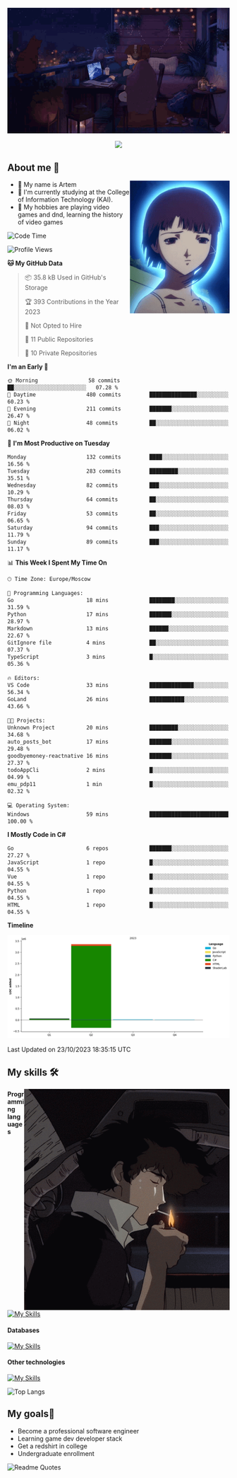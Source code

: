 <div align="center">
  <p>
    <img src="assets/lo-fi.gif">
  </p>
  <p>
    <img src="https://readme-typing-svg.herokuapp.com?color=%2336BCF7&lines=Welcome-to-my-profile&center=true&width=380&height=50&duration=4000&pause=1000">
  </p>
</div>

<div>
  <h2>About me 🚀</h2>
   <div align="center">
    <img src="assets/lain2.gif" align="right" height="300px">
  </div>
  <ul>
    <li>👨 My name is Artem</li>
    <li>🌱 I'm currently studying at the College of Information Technology (KAI).</li>
    <li>👾 My hobbies are playing video games and dnd, learning the history of video games </li>
  </ul>
</div>


<!--START_SECTION:waka-->
![Code Time](http://img.shields.io/badge/Code%20Time-21%20hrs%2019%20mins-blue)

![Profile Views](http://img.shields.io/badge/Profile%20Views-0-blue)

**🐱 My GitHub Data** 

> 📦 35.8 kB Used in GitHub's Storage 
 > 
> 🏆 393 Contributions in the Year 2023
 > 
> 🚫 Not Opted to Hire
 > 
> 📜 11 Public Repositories 
 > 
> 🔑 10 Private Repositories 
 > 
**I'm an Early 🐤** 

```text
🌞 Morning                58 commits          ██░░░░░░░░░░░░░░░░░░░░░░░   07.28 % 
🌆 Daytime                480 commits         ███████████████░░░░░░░░░░   60.23 % 
🌃 Evening                211 commits         ███████░░░░░░░░░░░░░░░░░░   26.47 % 
🌙 Night                  48 commits          ██░░░░░░░░░░░░░░░░░░░░░░░   06.02 % 
```
📅 **I'm Most Productive on Tuesday** 

```text
Monday                   132 commits         ████░░░░░░░░░░░░░░░░░░░░░   16.56 % 
Tuesday                  283 commits         █████████░░░░░░░░░░░░░░░░   35.51 % 
Wednesday                82 commits          ███░░░░░░░░░░░░░░░░░░░░░░   10.29 % 
Thursday                 64 commits          ██░░░░░░░░░░░░░░░░░░░░░░░   08.03 % 
Friday                   53 commits          ██░░░░░░░░░░░░░░░░░░░░░░░   06.65 % 
Saturday                 94 commits          ███░░░░░░░░░░░░░░░░░░░░░░   11.79 % 
Sunday                   89 commits          ███░░░░░░░░░░░░░░░░░░░░░░   11.17 % 
```


📊 **This Week I Spent My Time On** 

```text
🕑︎ Time Zone: Europe/Moscow

💬 Programming Languages: 
Go                       18 mins             ████████░░░░░░░░░░░░░░░░░   31.59 % 
Python                   17 mins             ███████░░░░░░░░░░░░░░░░░░   28.97 % 
Markdown                 13 mins             ██████░░░░░░░░░░░░░░░░░░░   22.67 % 
GitIgnore file           4 mins              ██░░░░░░░░░░░░░░░░░░░░░░░   07.37 % 
TypeScript               3 mins              █░░░░░░░░░░░░░░░░░░░░░░░░   05.36 % 

🔥 Editors: 
VS Code                  33 mins             ██████████████░░░░░░░░░░░   56.34 % 
GoLand                   26 mins             ███████████░░░░░░░░░░░░░░   43.66 % 

🐱‍💻 Projects: 
Unknown Project          20 mins             █████████░░░░░░░░░░░░░░░░   34.68 % 
auto_posts_bot           17 mins             ███████░░░░░░░░░░░░░░░░░░   29.48 % 
goodbyemoney-reactnative 16 mins             ███████░░░░░░░░░░░░░░░░░░   27.37 % 
todoAppCli               2 mins              █░░░░░░░░░░░░░░░░░░░░░░░░   04.99 % 
emu_pdp11                1 min               █░░░░░░░░░░░░░░░░░░░░░░░░   02.32 % 

💻 Operating System: 
Windows                  59 mins             █████████████████████████   100.00 % 
```

**I Mostly Code in C#** 

```text
Go                       6 repos             ███████░░░░░░░░░░░░░░░░░░   27.27 % 
JavaScript               1 repo              █░░░░░░░░░░░░░░░░░░░░░░░░   04.55 % 
Vue                      1 repo              █░░░░░░░░░░░░░░░░░░░░░░░░   04.55 % 
Python                   1 repo              █░░░░░░░░░░░░░░░░░░░░░░░░   04.55 % 
HTML                     1 repo              █░░░░░░░░░░░░░░░░░░░░░░░░   04.55 % 
```



**Timeline**

![Lines of Code chart](https://raw.githubusercontent.com/nifle3/nifle3/main/assets/bar_graph.png)


 Last Updated on 23/10/2023 18:35:15 UTC
<!--END_SECTION:waka-->

## My skills 🛠️

<div align="center">
  <img src="assets/bebop_smoke.gif" align="right" height="500px">
</div>


#### Programming languages
[![My Skills](https://skillicons.dev/icons?i=go,cs,python)](https://skillicons.dev)
#### Databases
[![My Skills](https://skillicons.dev/icons?i=mysql,mongodb,postgres)](https://skillicons.dev)
#### Other technologies
[![My Skills](https://skillicons.dev/icons?i=unity,docker,git,wasm)](https://skillicons.dev)

![Top Langs](https://github-readme-stats.vercel.app/api/top-langs/?username=nifle3&layout=compact&theme=nord)


## My goals🚀
- Become a professional software engineer
- Learning game dev developer stack
- Get a redshirt in college
- Undergraduate enrollment

![Readme Quotes](https://quotes-github-readme.vercel.app/api?type=horizontal&theme=nord) 
